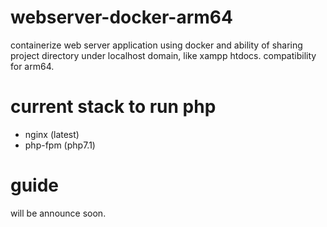 # webserver-docker-arm64

containerize web server application using docker and ability of sharing project directory under localhost domain, like xampp htdocs. compatibility for arm64.

# current stack to run php
- nginx (latest)
- php-fpm (php7.1)

# guide
will be announce soon.
